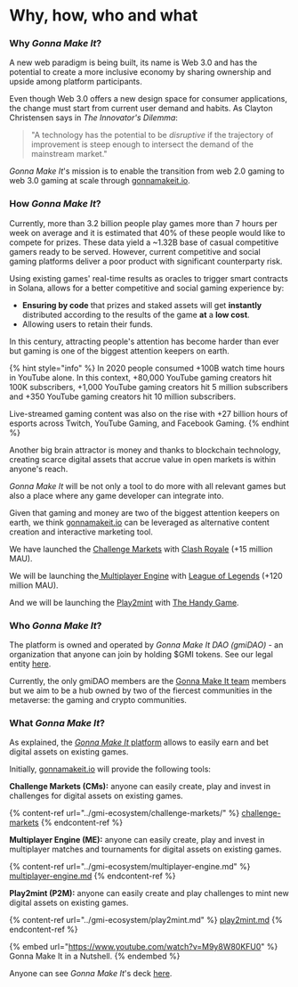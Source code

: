 # Why, how, who and what

### Why _Gonna Make It_?

A new web paradigm is being built, its name is Web 3.0 and has the potential to create a more inclusive economy by sharing ownership and upside among platform participants.

Even though Web 3.0 offers a new design space for consumer applications, the change must start from current user demand and habits. As Clayton Christensen says in _The Innovator's Dilemma_:

> "A technology has the potential to be _disruptive_ if the trajectory of improvement is steep enough to intersect the demand of the mainstream market."

_Gonna Make It_'s mission is to enable the transition from web 2.0 gaming to web 3.0 gaming at scale through [gonnamakeit.io](https://gonnamakeit.io).

### How _Gonna Make It_?

Currently, more than 3.2 billion people play games more than 7 hours per week on average and it is estimated that 40% of these people would like to compete for prizes. These data yield a \~1.32B base of casual competitive gamers ready to be served. However, current competitive and social gaming platforms deliver a poor product with significant counterparty risk.

Using existing games' real-time results as oracles to trigger smart contracts in Solana, allows for a better competitive and social gaming experience by:

* **Ensuring by code** that prizes and staked assets will get **instantly** distributed according to the results of the game **at** a **low cost**.
* Allowing users to retain their funds.

In this century, attracting people's attention has become harder than ever but gaming is one of the biggest attention keepers on earth.

{% hint style="info" %}
In 2020 people consumed +100B watch time hours in YouTube alone. In this context, +80,000 YouTube gaming creators hit 100K subscribers​, +1,000 YouTube gaming creators hit 5 million subscribers​ and +350 YouTube gaming creators hit 10 million subscribers​.

Live-streamed gaming content was also on the rise​ with +27 billion hours of esports across Twitch, YouTube Gaming, and Facebook Gaming.
{% endhint %}

Another big brain attractor is money and thanks to blockchain technology, creating scarce digital assets that accrue value in open markets is within anyone's reach.

_Gonna Make It_ will be not only a tool to do more with all relevant games but also a place where any game developer can integrate into.

Given that gaming and money are two of the biggest attention keepers on earth, we think [gonnamakeit.io](https://gonnamakeit.io) can be leveraged as alternative content creation and interactive marketing tool.

We have launched the [Challenge Markets](https://gonnamakeit.gitbook.io/gonna-make-it/gmi-ecosystem/challenge-markets) with [Clash Royale](https://activeplayer.io/clash-royale/) (+15 million MAU).

We will be launching the[ Multiplayer Engine](https://gonnamakeit.gitbook.io/gonna-make-it/gmi-ecosystem/multiplayer-engine) with [League of Legends](https://activeplayer.io/league-of-legends/) (+120 million MAU).

And we will be launching the [Play2mint](https://gonnamakeit.gitbook.io/gonna-make-it/gmi-ecosystem/play2mint) with [The Handy Game](https://gonnamakeit.gitbook.io/gonna-make-it/handy-game/overview).

### Who _Gonna Make It_?

The platform is owned and operated by _Gonna Make It DAO (gmiDAO)_ - an organization that anyone can join by holding $GMI tokens. See our legal entity [here](https://find-and-update.company-information.service.gov.uk/company/13803149).

Currently, the only gmiDAO members are the [Gonna Make It team](https://gonnamakeit.io/about) members but we aim to be a hub owned by two of the fiercest communities in the metaverse: the gaming and crypto communities.

### What _Gonna Make It_?

As explained, the [_Gonna Make It_ platform](https://gonnamakeit.io) allows to easily earn and bet digital assets on existing games.

Initially, [gonnamakeit.io](https://gonnamakeit.io) will provide the following tools:

**Challenge Markets (CMs):** anyone can easily create, play and invest in challenges for digital assets on existing games.

{% content-ref url="../gmi-ecosystem/challenge-markets/" %}
[challenge-markets](../gmi-ecosystem/challenge-markets/)
{% endcontent-ref %}

**Multiplayer Engine (ME):** anyone can easily create, play and invest in multiplayer matches and tournaments for digital assets on existing games.

{% content-ref url="../gmi-ecosystem/multiplayer-engine.md" %}
[multiplayer-engine.md](../gmi-ecosystem/multiplayer-engine.md)
{% endcontent-ref %}

**Play2mint (P2M):** anyone can easily create and play challenges to mint new digital assets on existing games.

{% content-ref url="../gmi-ecosystem/play2mint.md" %}
[play2mint.md](../gmi-ecosystem/play2mint.md)
{% endcontent-ref %}

{% embed url="https://www.youtube.com/watch?v=M9y8W80KFU0" %}
Gonna Make It in a Nutshell.
{% endembed %}

Anyone can see _Gonna Make It_'s deck [here](https://upm365-my.sharepoint.com/:p:/r/personal/m\_cores\_alumnos\_upm\_es/\_layouts/15/doc2.aspx?sourcedoc=%7Bdacec1ce-e6d9-4afd-9fd2-0ff26034b2be%7D\&action=default\&PreviousSessionID=42684f85-cb2f-f578-deb3-3eba43e1d611\&cid=64408e44-e186-4d09-a1c9-0c32d63af523).
